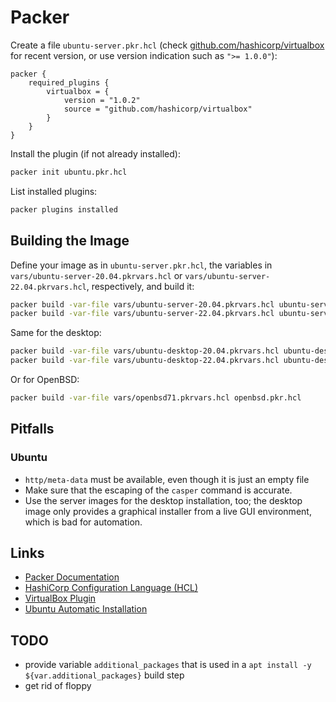 # Packer

Create a file `ubuntu-server.pkr.hcl` (check [github.com/hashicorp/virtualbox](https://github.com/hashicorp/virtualbox) for recent version, or use version indication such as `">= 1.0.0"`):

```hcl
packer {
    required_plugins {
        virtualbox = {
            version = "1.0.2"
            source = "github.com/hashicorp/virtualbox"
        }    
    }
}
```

Install the plugin (if not already installed):

```bash
packer init ubuntu.pkr.hcl
```

List installed plugins:

```bash
packer plugins installed
```

## Building the Image

Define your image as in `ubuntu-server.pkr.hcl`, the variables in
`vars/ubuntu-server-20.04.pkrvars.hcl` or
`vars/ubuntu-server-22.04.pkrvars.hcl`, respectively, and build it:

```bash
packer build -var-file vars/ubuntu-server-20.04.pkrvars.hcl ubuntu-server.pkr.hcl
packer build -var-file vars/ubuntu-server-22.04.pkrvars.hcl ubuntu-server.pkr.hcl
```

Same for the desktop:

```bash
packer build -var-file vars/ubuntu-desktop-20.04.pkrvars.hcl ubuntu-desktop.pkr.hcl
packer build -var-file vars/ubuntu-desktop-22.04.pkrvars.hcl ubuntu-desktop.pkr.hcl
```

Or for OpenBSD:

```bash
packer build -var-file vars/openbsd71.pkrvars.hcl openbsd.pkr.hcl
```

## Pitfalls

### Ubuntu

- `http/meta-data` must be available, even though it is just an empty file
- Make sure that the escaping of the `casper` command is accurate.
- Use the server images for the desktop installation, too; the desktop image
  only provides a graphical installer from a live GUI environment, which is bad
  for automation.

## Links

- [Packer Documentation](https://www.packer.io/docs/)
- [HashiCorp Configuration Language (HCL)](https://www.terraform.io/language/syntax/configuration)
- [VirtualBox Plugin](https://www.packer.io/plugins/builders/virtualbox/iso)
- [Ubuntu Automatic Installation](https://ubuntu.com/server/docs/install/autoinstall)

## TODO

- provide variable `additional_packages` that is used in a `apt install -y ${var.additional_packages}` build step
- get rid of floppy